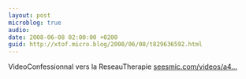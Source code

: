 ```yaml
---
layout: post
microblog: true
audio: 
date: 2008-06-08 02:00:00 +0200
guid: http://xtof.micro.blog/2008/06/08/t829636592.html
---
```

VideoConfessionnal  vers la ReseauTherapie [seesmic.com/videos/a4...](http://seesmic.com/videos/a4LvkLPHG1)
